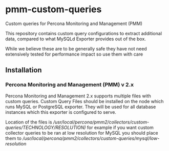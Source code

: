# pmm-custom-queries
Custom queries for Percona Monitoring and Management (PMM) 

This repository contains custom query configurations to extract additional data, compared to what MySQLd Exporter provides out of the box.

While we believe these are to be generally safe they have not need extensively tested for performance impact so use them with care

## Installation 

### Percona Monitoring and Management (PMM) v 2.x  

Percona Monitoring and Management 2.x supports multiple files with custom queries.  Custom Query Files should be installed on the node which runs MySQL or PostgreSQL exporter. They will be used for all database instances which this exporter is configured to serve.

Location of the files is */usr/local/percona/pmm2/collectors/custom-queries/TECHNOLOGY/RESOLUTION)*    for example if you want custom collector queries to be ran at low resolution for MySQL you should place them to */usr/local/percona/pmm2/collectors/custom-queries/mysql/low-resolution*

